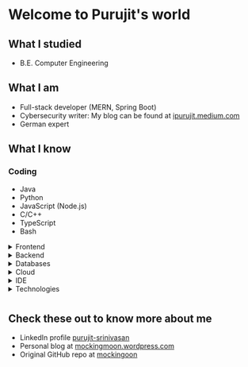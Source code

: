 # Welcome to Purujit's world

## What I studied

- B.E. Computer Engineering

## What I am

- Full-stack developer (MERN, Spring Boot)
- Cybersecurity writer: My blog can be found at [ipurujit.medium.com](https://ipurujit.medium.com/)
- German expert

## What I know

### Coding

- Java
- Python
- JavaScript (Node.js)
- C/C++
- TypeScript
- Bash

<details>
<summary>Frontend</summary>

- React.js
- Bootstrap
- Angular.js

</details>

<details>
<summary>Backend</summary>

- Node.js (Express.js, MongoDB)
- Spring Boot (MVC)

</details>

<details>
<summary>Databases</summary>

- MongoDB
- PostgreSQL
- MySQL

</details>

<details>
<summary>Cloud</summary>

- AWS (certified)
- Firebase
- GCP (certified)
- Azure
- Heroku

</details>

<details>
<summary>IDE</summary>

- VS Code
- WebStorm
- IntelliJ
- Vim editor

</details>

<details>
<summary>Technologies</summary>

- Linux
- Docker

</details>

#

## Check these out to know more about me

- LinkedIn profile [purujit-srinivasan](https://www.linkedin.com/in/purujit-srinivasan/)
- Personal blog at [mockingmoon.wordpress.com](https://mockingmoon.wordpress.com/)
- Original GitHub repo at [mockingoon](https://github.com/mockingmoon/)
